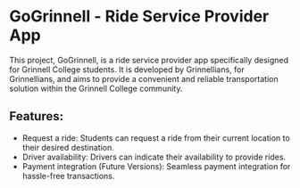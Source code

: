 # GoGrinnell - Ride Service Provider App

This project, GoGrinnell, is a ride service provider app specifically designed for Grinnell College students. It is developed by Grinnellians, for Grinnellians, and aims to provide a convenient and reliable transportation solution within the Grinnell College community.

## Features:

- Request a ride: Students can request a ride from their current location to their desired destination.
- Driver availability: Drivers can indicate their availability to provide rides.
- Payment integration (Future Versions): Seamless payment integration for hassle-free transactions.
